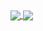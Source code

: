 <a href="https://github.com/anuraghazra/github-readme-stats">
  <img align="center" src="https://github-readme-stats.vercel.app/api?username=jinwood&theme=onedark&show_icons=true&hide=issues&hide_border=true&custom_title="jinwood's Github Stats">
</a>
<a href="https://github.com/anuraghazra/github-readme-stats">
  <img align="center" src="https://github-readme-stats.vercel.app/api/top-langs/?username=jinwood&theme=onedark&layout=compact&hide_border=true">
</a>
